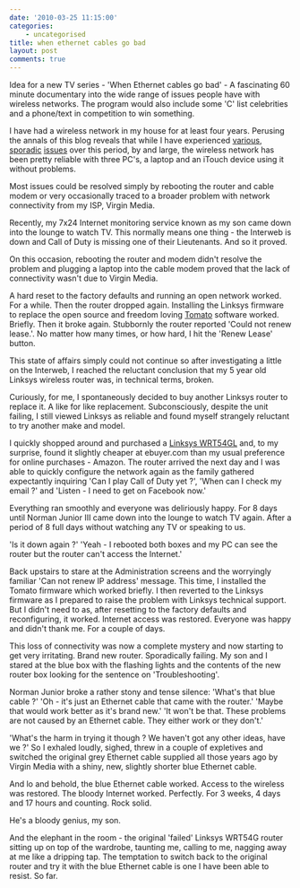 ```yaml
---
date: '2010-03-25 11:15:00'
categories:
    - uncategorised
title: when ethernet cables go bad
layout: post
comments: true
---
```

Idea for a new TV series - 'When Ethernet cables go bad' - A
fascinating 60 minute documentary into the wide range of issues people
have with wireless networks. The program would also include some 'C'
list celebrities and a phone/text in competition to win something.

I have had a wireless network in my house for at least four
years. Perusing the annals of this blog reveals that while I have
experienced
[various](http://www.nbrightside.com/blog/2006/04/11/wireless-upgrade/),
[sporadic](http://www.nbrightside.com/blog/2006/02/24/wireless-wierdness/)
[issues](http://www.nbrightside.com/blog/2006/04/17/more-wireless-fun/)
over this period, by and large, the wireless network has been pretty
reliable with three PC's, a laptop and an iTouch device using it
without problems.

Most issues could be resolved simply by rebooting the router and cable
modem or very occasionally traced to a broader problem with network
connectivity from my ISP, Virgin Media.

Recently, my 7x24 Internet monitoring service known as my son came
down into the lounge to watch TV. This normally means one thing - the
Interweb is down and Call of Duty is missing one of their
Lieutenants. And so it proved.

On this occasion, rebooting the router and modem didn't resolve the
problem and plugging a laptop into the cable modem proved that the
lack of connectivity wasn't due to Virgin Media.

A hard reset to the factory defaults and running an open network
worked. For a while. Then the router dropped again. Installing the
Linksys firmware to replace the open source and freedom loving
[Tomato](http://www.polarcloud.com/tomato) software worked. Briefly.
Then it broke again. Stubbornly the router reported 'Could not renew
lease.'. No matter how many times, or how hard, I hit the 'Renew
Lease' button.

This state of affairs simply could not continue so after investigating
a little on the Interweb, I reached the reluctant conclusion that my 5
year old Linksys wireless router was, in technical terms, broken.

Curiously, for me, I spontaneously decided to buy another Linksys
router to replace it. A like for like replacement.  Subconsciously,
despite the unit failing, I still viewed Linksys as reliable and found
myself strangely reluctant to try another make and model.

I quickly shopped around and purchased a [Linksys
WRT54GL](http://www.ebuyer.com/product/103185) and, to my surprise,
found it slightly cheaper at ebuyer.com than my usual preference for
online purchases - Amazon. The router arrived the next day and I was
able to quickly configure the network again as the family gathered
expectantly inquiring 'Can I play Call of Duty yet ?', 'When can I
check my email ?' and 'Listen - I need to get on Facebook now.'

Everything ran smoothly and everyone was deliriously happy. For 8 days
until Norman Junior III came down into the lounge to watch TV
again. After a period of 8 full days without watching any TV or
speaking to us. 

'Is it down again ?' 'Yeah - I rebooted both boxes and
my PC can see the router but the router can't access the Internet.'

Back upstairs to stare at the Administration screens and the
worryingly familiar 'Can not renew IP address' message. This time, I
installed the Tomato firmware which worked briefly. I then reverted to
the Linksys firmware as I prepared to raise the problem with Linksys
technical support. But I didn't need to as, after resetting to the
factory defaults and reconfiguring, it worked. Internet access was
restored. Everyone was happy and didn't thank me. For a couple of
days.

This loss of connectivity was now a complete mystery and now
starting to get very irritating. Brand new router. Sporadically
failing. My son and I stared at the blue box with the flashing lights
and the contents of the new router box looking for the sentence on
'Troubleshooting'.

Norman Junior broke a rather stony and tense silence: 'What's that
blue cable ?' 'Oh - it's just an Ethernet cable that came with the
router.' 'Maybe that would work better as it's brand new.' 'It won't
be that. These problems are not caused by an Ethernet cable. They
either work or they don't.'

'What's the harm in trying it though ? We haven't got any other ideas,
have we ?' So I exhaled loudly, sighed, threw in a couple of
expletives and switched the original grey Ethernet cable supplied all
those years ago by Virgin Media with a shiny, new, slightly shorter
blue Ethernet cable.

And lo and behold, the blue Ethernet cable worked. Access to the
wireless was restored. The bloody Internet worked. Perfectly. For 3
weeks, 4 days and 17 hours and counting. Rock solid.

He's a bloody genius, my son.

And the elephant in the room - the original 'failed' Linksys WRT54G
router sitting up on top of the wardrobe, taunting me, calling to me,
nagging away at me like a dripping tap. The temptation to switch back
to the original router and try it with the blue Ethernet cable is one
I have been able to resist. So far.
